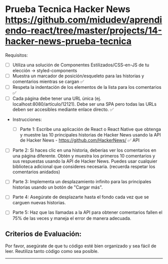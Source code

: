 # Prueba Tecnica Hacker News https://github.com/midudev/aprendiendo-react/tree/master/projects/14-hacker-news-prueba-tecnica

Requisitos:

- [ ] Utiliza una solución de Componentes Estilizados/CSS-en-JS de tu elección -> styled-components
- [ ] Muestra un marcador de posición/esqueleto para las historias y comentarios mientras se cargan ✅
- [ ] Respeta la indentación de los elementos de la lista para los comentarios ✅
- [ ] Cada página debe tener una URL única (ej. localhost:8080/artículo/12121). Debe ser una SPA pero todas las URLs deben ser accesibles mediante enlace directo. ✅

- Instrucciones:

  - [ ] Parte 1: Escribe una aplicación de React o React Native que obtenga y muestre las 10 principales historias de Hacker News usando la API de Hacker News - https://github.com/HackerNews/ ✅
        API

- [ ] Parte 2: Si haces clic en una historia, deberías ver los comentarios en una página diferente. Obtén y muestra los primeros 10 comentarios y sus respuestas usando la API de Hacker News. Puedes usar cualquier biblioteca adicional que consideres necesaria. (recuerda respetar los comentarios anidados)

- [ ] Parte 3: Implementa un desplazamiento infinito para las principales historias usando un botón de "Cargar más".
- [ ] Parte 4: Asegúrate de desplazarte hasta el fondo cada vez que se carguen nuevas historias.

- [ ] Parte 5: Haz que las llamadas a la API para obtener comentarios fallen el 75% de las veces y maneja el error de manera adecuada.

## Criterios de Evaluación:

Por favor, asegúrate de que tu código esté bien organizado y sea fácil de leer.
Reutiliza tanto código como sea posible.

---
